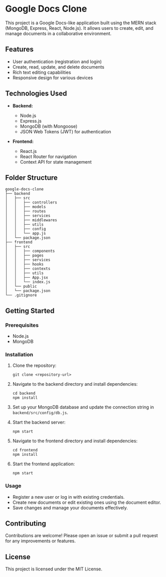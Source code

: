 # Google Docs Clone

This project is a Google Docs-like application built using the MERN stack (MongoDB, Express, React, Node.js). It allows users to create, edit, and manage documents in a collaborative environment.

## Features

- User authentication (registration and login)
- Create, read, update, and delete documents
- Rich text editing capabilities
- Responsive design for various devices

## Technologies Used

- **Backend:**
  - Node.js
  - Express.js
  - MongoDB (with Mongoose)
  - JSON Web Tokens (JWT) for authentication

- **Frontend:**
  - React.js
  - React Router for navigation
  - Context API for state management

## Folder Structure

```
google-docs-clone
├── backend
│   ├── src
│   │   ├── controllers
│   │   ├── models
│   │   ├── routes
│   │   ├── services
│   │   ├── middlewares
│   │   ├── utils
│   │   ├── config
│   │   └── app.js
│   └── package.json
├── frontend
│   ├── src
│   │   ├── components
│   │   ├── pages
│   │   ├── services
│   │   ├── hooks
│   │   ├── contexts
│   │   ├── utils
│   │   ├── App.jsx
│   │   └── index.js
│   └── public
│   └── package.json
└── .gitignore
```

## Getting Started

### Prerequisites

- Node.js
- MongoDB

### Installation

1. Clone the repository:
   ```
   git clone <repository-url>
   ```

2. Navigate to the backend directory and install dependencies:
   ```
   cd backend
   npm install
   ```

3. Set up your MongoDB database and update the connection string in `backend/src/config/db.js`.

4. Start the backend server:
   ```
   npm start
   ```

5. Navigate to the frontend directory and install dependencies:
   ```
   cd frontend
   npm install
   ```

6. Start the frontend application:
   ```
   npm start
   ```

### Usage

- Register a new user or log in with existing credentials.
- Create new documents or edit existing ones using the document editor.
- Save changes and manage your documents effectively.

## Contributing

Contributions are welcome! Please open an issue or submit a pull request for any improvements or features.

## License

This project is licensed under the MIT License.